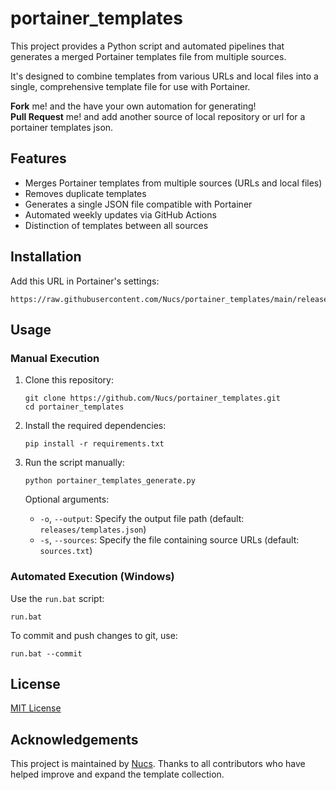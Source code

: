 # portainer_templates

This project provides a Python script and automated pipelines that generates a merged Portainer templates file from multiple sources. 

It's designed to combine templates from various URLs and local files into a single, comprehensive template file for use with Portainer.

**Fork** me! and the have your own automation for generating!<br/>
**Pull Request** me! and add another source of local repository or url for a portainer templates json.

## Features

- Merges Portainer templates from multiple sources (URLs and local files)
- Removes duplicate templates
- Generates a single JSON file compatible with Portainer
- Automated weekly updates via GitHub Actions
- Distinction of templates between all sources
## Installation

Add this URL in Portainer's settings:

```
https://raw.githubusercontent.com/Nucs/portainer_templates/main/releases/templates.json
```

## Usage

### Manual Execution


1. Clone this repository:
   ```
   git clone https://github.com/Nucs/portainer_templates.git
   cd portainer_templates
   ```

2. Install the required dependencies:
   ```
   pip install -r requirements.txt
   ```

3. Run the script manually:

   ```
   python portainer_templates_generate.py
   ```

   Optional arguments:
   - `-o`, `--output`: Specify the output file path (default: `releases/templates.json`)
   - `-s`, `--sources`: Specify the file containing source URLs (default: `sources.txt`)

### Automated Execution (Windows)

Use the `run.bat` script:

```
run.bat
```

To commit and push changes to git, use:

```
run.bat --commit
```

## License

[MIT License](LICENSE)

## Acknowledgements

This project is maintained by [Nucs](https://github.com/Nucs). Thanks to all contributors who have helped improve and expand the template collection.
